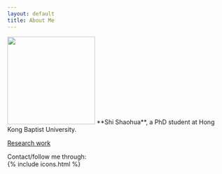 ```yaml
---
layout: default
title: About Me
---
```


<img src="/images/photo_about.jpg" class="right" width="200"/>
**Shi Shaohua**, a PhD student at Hong Kong Baptist University.

[Research work](https://scholar.google.com/citations?user=byr8_vAAAAAJ)  

Contact/follow me through:  
{% include icons.html %}



